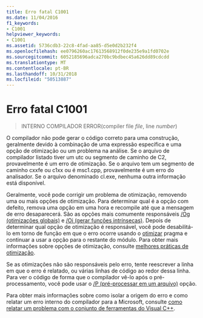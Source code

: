 ```yaml
---
title: Erro fatal C1001
ms.date: 11/04/2016
f1_keywords:
- C1001
helpviewer_keywords:
- C1001
ms.assetid: 5736cdb3-22c8-4fad-aa85-d5e0d2b232f4
ms.openlocfilehash: ee0796260ac17613568912f0de235e9a1fd0702e
ms.sourcegitcommit: 6052185696adca270bc9bdbec45a626dd89cdcdd
ms.translationtype: MT
ms.contentlocale: pt-BR
ms.lasthandoff: 10/31/2018
ms.locfileid: "50513887"
---
```

# <a name="fatal-error-c1001"></a>Erro fatal C1001

> INTERNO COMPILADOR ERROR(compiler file *file*, line *number*)

O compilador não pode gerar o código correto para uma construção, geralmente devido à combinação de uma expressão específica e uma opção de otimização ou um problema na análise. Se o arquivo de compilador listado tiver um utc ou segmento de caminho de C2, provavelmente é um erro de otimização. Se o arquivo tem um segmento de caminho cxxfe ou c1xx ou é msc1.cpp, provavelmente é um erro do analisador. Se o arquivo denominado cl.exe, nenhuma outra informação está disponível.

Geralmente, você pode corrigir um problema de otimização, removendo uma ou mais opções de otimização. Para determinar qual é a opção com defeito, remova uma opção em uma hora e recompile até que a mensagem de erro desaparecerá. São as opções mais comumente responsáveis [/Og (otimizações globais)](../../build/reference/og-global-optimizations.md) e [/Oi (gerar funções intrínsecas)](../../build/reference/oi-generate-intrinsic-functions.md). Depois de determinar qual opção de otimização é responsável, você pode desabilitá-lo em torno de função em que o erro ocorre usando o [otimizar](../../preprocessor/optimize.md) pragma e continuar a usar a opção para o restante do módulo. Para obter mais informações sobre opções de otimização, consulte [melhores práticas de otimização](../../build/reference/optimization-best-practices.md).

Se as otimizações não são responsáveis pelo erro, tente reescrever a linha em que o erro é relatado, ou várias linhas de código ao redor dessa linha. Para ver o código de forma que o compilador vê-lo após o pré-processamento, você pode usar o [/P (pré-processar em um arquivo)](../../build/reference/p-preprocess-to-a-file.md) opção.

Para obter mais informações sobre como isolar a origem do erro e como relatar um erro interno do compilador para a Microsoft, consulte [como relatar um problema com o conjunto de ferramentas do Visual C++](../../how-to-report-a-problem-with-the-visual-cpp-toolset.md).